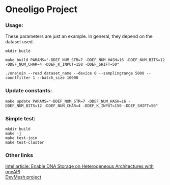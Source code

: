 # Oneoligo Project

### Usage: 

These parameters are just an example. In general, they depend on the dataset used.

```
mkdir build

make build PARAMS="-DDEF_NUM_STR=7 -DDEF_NUM_HASH=16 -DDEF_NUM_BITS=12 -DDEF_NUM_CHAR=4 -DDEF_K_INPUT=150 -DDEF_SHIFT=50"

./onejoin --read dataset_name --device 0 --samplingrange 5000 --countfilter 1 --batch_size 10000
```


### Update constants:

```
make update PARAMS="-DDEF_NUM_STR=7 -DDEF_NUM_HASH=16 -DDEF_NUM_BITS=12 -DDEF_NUM_CHAR=4 -DDEF_K_INPUT=150 -DDEF_SHIFT=50"
```


### Simple test:

```
mkdir build
make -j
make test-join
make test-cluster
```
### Other links

[Intel article: Enable DNA Storage on Heterogeneous Architectures with oneAPI](https://software.intel.com/content/www/us/en/develop/articles/dna-storage-heterogeneous-architectures-oneapi.html) <br>
[DevMesh project](https://devmesh.intel.com/projects/oneoligo)


